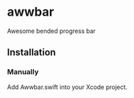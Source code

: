 # awwbar

Awesome bended progress bar

## Installation
### Manually

Add Awwbar.swift into your Xcode project.
